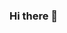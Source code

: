 ### Hi there 👋

<!--
**austinliao10/austinliao10** is a ✨ _special_ ✨ repository because its `README.md` (this file) appears on your GitHub profile.

Here are some ideas to get you started:## 

Hey 👋, This is Austin Liao
[![Gmail Badge](https://img.shields.io/badge/-austinliao1@gmail.com-c14438?style=flat&logo=Gmail&logoColor=white&link=mailto:austinliao1@gmail.com)](mailto:austinliao1@gmail.com) 
[![Linkedin Badge](https://img.shields.io/badge/-austinliao1-0072b1?style=flat&logo=Linkedin&logoColor=white&link=https://www.linkedin.com/in/austinliao1/)](https://www.linkedin.com/in/austinliao1/) [![Github Badge](https://img.shields.io/badge/-austinliao10-grey?style=flat&logo=github&logoColor=white&link=https://github.com/austinliao10/)](https://www.github.com/austinliao10/) 
## Some of my Github Stats
<p align=left> <img src=https://komarev.com/ghpvc/?username=austinliao10 alt=austinliao10 /> </p>

[![Github stats](https://github-readme-stats.vercel.app/api?username=austinliao10&show_icons=true&include_all_commits=true)](https://github.com/austinliao10/github-readme-stats)
[![Top Langs](https://github-readme-stats.vercel.app/api/top-langs/?username=austinliao10&layout=compact)](https://github.com/austinliao10/github-readme-stats)


- 🔭 I’m currently working on ...
- 🌱 I’m currently learning ...
- 👯 I’m looking to collaborate on ...
- 🤔 I’m looking for help with ...
- 💬 Ask me about ...
- 📫 How to reach me: ...
- 😄 Pronouns: ...
- ⚡ Fun fact: ...
-->
